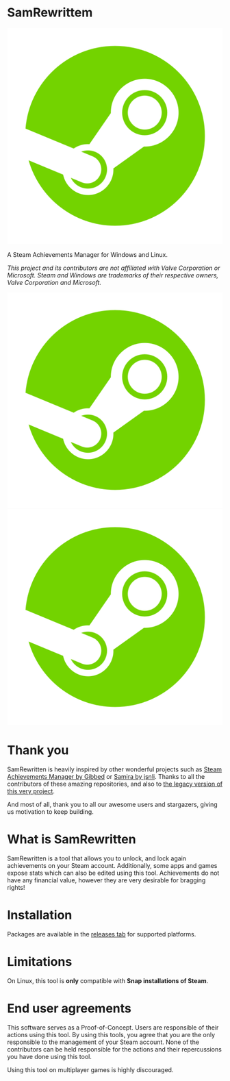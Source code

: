 SamRewrittem
===

![SamRewrittenLogo](/assets/icon_readme.png)

A Steam Achievements Manager for Windows and Linux.

*This project and its contributors are not affiliated with Valve Corporation or Microsoft. Steam and Windows are
trademarks of their respective owners, Valve Corporation and Microsoft.*

![SamRewritten screenshot](/assets/screenshot1.png)
![SamRewritten screenshot](/assets/screenshot2.png)

# Thank you

SamRewritten is heavily inspired by other wonderful projects such
as [Steam Achievements Manager by Gibbed](https://github.com/gibbed/SteamAchievementManager)
or [Samira by jsnli](https://github.com/jsnli/Samira).
Thanks to all the contributors of these amazing repositories, and also
to [the legacy version of this very project](https://github.com/PaulCombal/SamRewritten-legacy).

And most of all, thank you to all our awesome users and stargazers, giving us motivation to keep building.

# What is SamRewritten

SamRewritten is a tool that allows you to unlock, and lock again achievements on your Steam account.
Additionally, some apps and games expose stats which can also be edited using this tool. Achievements do not have any
financial value, however they are very desirable for bragging rights!

# Installation

Packages are available in the [releases tab](https://github.com/PaulCombal/SamRewritten/releases) for supported platforms.

<!--
Additionally, Snap users can install SamRewritten using the App store or with the following command:
```bash
snap install samrewritten
```
-->

# Limitations

On Linux, this tool is **only** compatible with **Snap installations of Steam**.

# End user agreements

This software serves as a Proof-of-Concept. Users are responsible of their actions using this tool.
By using this tools, you agree that you are the only responsible to the management of your Steam account. None of the
contributors can be held responsible for the actions and their repercussions you have done using this tool.

Using this tool on multiplayer games is highly discouraged.